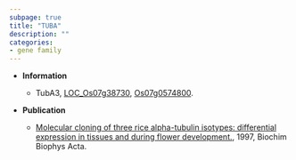 ```yaml
---
subpage: true
title: "TUBA"
description: ""
categories:
- gene family
---
```


* **Information**  
    + TubA3, [LOC_Os07g38730](http://rice.plantbiology.msu.edu/cgi-bin/ORF_infopage.cgi?orf=LOC_Os07g38730), [Os07g0574800](http://rapdb.dna.affrc.go.jp/viewer/gbrowse_details/irgsp1?name=Os07g0574800).

* **Publication**  
    + [Molecular cloning of three rice alpha-tubulin isotypes: differential expression in tissues and during flower development.](http://www.ncbi.nlm.nih.gov/pubmed?term=Molecular+cloning+of+three+rice+alpha-tubulin+isotypes:+differential+expression+in+tissues+and+during+flower+development.%5BTitle%5D), 1997, Biochim Biophys Acta.


